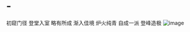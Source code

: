 # -
初窥门径
登堂入室
略有所成
渐入佳境
炉火纯青
自成一派
登峰造极
![image](https://user-images.githubusercontent.com/42162549/134608774-2a8ccf39-ad88-40e2-bcac-5f0606a36960.png)
